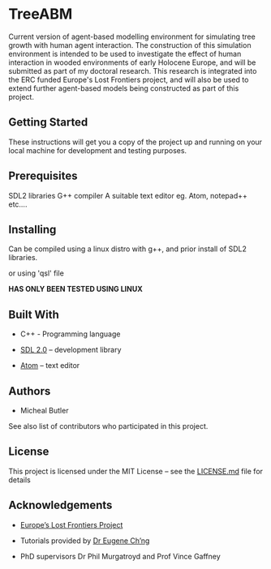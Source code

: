 # TreeABM

Current version of agent-based modelling environment for simulating tree growth with human agent interaction. The construction of this simulation environment is intended to be used to investigate the effect of human interaction in wooded environments of early Holocene Europe, and will be submitted as part of my doctoral research. This research is integrated into the ERC funded Europe's Lost Frontiers project, and will also be used to extend further agent-based models being constructed as part of this project.

## Getting Started

These instructions will get you a copy of the project up and running on your local machine for development and testing purposes.

## Prerequisites

SDL2 libraries
G++ compiler
A suitable text editor eg. Atom, notepad++ etc….

## Installing 

Can be compiled using a linux distro with g++, and prior install of SDL2 libraries.

or using 'qsl' file

**HAS ONLY BEEN TESTED USING LINUX**

## Built With

*	C++ - Programming language

*	[SDL 2.0](https://www.libsdl.org/) – development library

*	[Atom](https://atom.io/) – text editor


## Authors

*	Micheal Butler

See also list of contributors who participated in this project.

## License

This project is licensed under the MIT License – see the [LICENSE.md](https://github.com/MichealEButler/TreeABM/blob/master/LICENSE) file for details

## Acknowledgements

*	[Europe’s Lost Frontiers Project](https://lostfrontiers.teamapp.com/)

*	Tutorials provided by [Dr Eugene Ch’ng](https://github.com/drecuk)

*	PhD supervisors Dr Phil Murgatroyd and Prof Vince Gaffney






